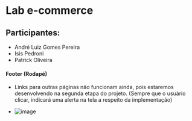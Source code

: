 # Lab e-commerce

## Participantes:
* André Luiz Gomes Pereira
* Isis Pedroni
* Patrick Oliveira

#### Footer (Rodapé)
* Links para outras páginas não funcionam ainda, pois estaremos desenvolvendo na segunda etapa do projeto. (Sempre que o usuário clicar, indicará uma alerta na tela a respeito da implementação)
- ![image](https://user-images.githubusercontent.com/61711374/128112132-8a7ce4d7-6ea1-41ff-a289-68bf62b7afe1.png)

